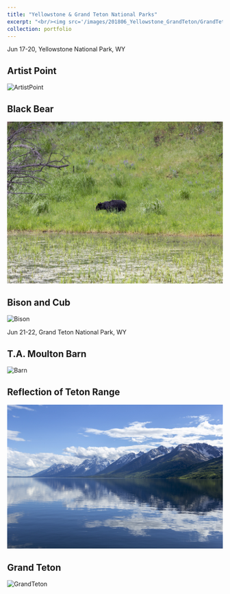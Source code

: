 ```yaml
---
title: "Yellowstone & Grand Teton National Parks"
excerpt: "<br/><img src='/images/201806_Yellowstone_GrandTeton/GrandTeton-1.jpg'>"
collection: portfolio
---
```


Jun 17-20, Yellowstone National Park, WY

## Artist Point
![ArtistPoint](/images/201806_Yellowstone_GrandTeton/Yellowstone-1.jpg)

## Black Bear
![Bear](/images/201806_Yellowstone_GrandTeton/Yellowstone-2.jpg)

## Bison and Cub
![Bison](/images/201806_Yellowstone_GrandTeton/Yellowstone-3.jpg)

Jun 21-22, Grand Teton National Park, WY

## T.A. Moulton Barn
![Barn](/images/201806_Yellowstone_GrandTeton/GrandTeton-1.jpg)

## Reflection of Teton Range
![Reflection](/images/201806_Yellowstone_GrandTeton/GrandTeton-2.jpg)

## Grand Teton
![GrandTeton](/images/201806_Yellowstone_GrandTeton/GrandTeton-3.jpg)
